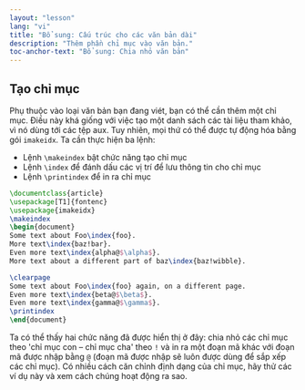```yaml
---
layout: "lesson"
lang: "vi"
title: "Bổ sung: Cấu trúc cho các văn bản dài"
description: "Thêm phần chỉ mục vào văn bản."
toc-anchor-text: "Bổ sung: Chia nhỏ văn bản"
---
```


## Tạo chỉ mục

Phụ thuộc vào loại văn bản bạn đang viét, bạn có thể cần thêm một chỉ mục. Điều
này khá giống với việc tạo một danh sách các tài liệu tham khảo, vì nó dùng tới
các tệp aux. Tuy nhiên, mọi thứ có thể được tự động hóa bằng gói `imakeidx`. Ta
cần thực hiện ba lệnh:

- Lệnh `\makeindex` bật chức năng tạo chỉ mục
- Lệnh `\index` để đánh dấu các vị trí để lưu thông tin cho chỉ mục
- Lệnh `\printindex` để in ra chỉ mục

```latex
\documentclass{article}
\usepackage[T1]{fontenc}
\usepackage{imakeidx}
\makeindex
\begin{document}
Some text about Foo\index{foo}.
More text\index{baz!bar}.
Even more text\index{alpha@$\alpha$}.
More text about a different part of baz\index{baz!wibble}.

\clearpage
Some text about Foo\index{foo} again, on a different page.
Even more text\index{beta@$\beta$}.
Even more text\index{gamma@$\gamma$}.
\printindex
\end{document}
```

Ta có thể thấy hai chức năng đã được hiển thị ở đây: chia nhỏ các chỉ mục theo
'chỉ mục con &ndash; chỉ mục cha' theo `!` và in ra một đoạn mã khác với đoạn
mã được nhập bằng `@` (đoạn mã được nhập sẽ luôn được dùng để sắp xếp các chỉ
mục). Có nhiều cách căn chỉnh định dạng của chỉ mục, hãy thử các ví dụ này và
xem cách chúng hoạt động ra sao.
